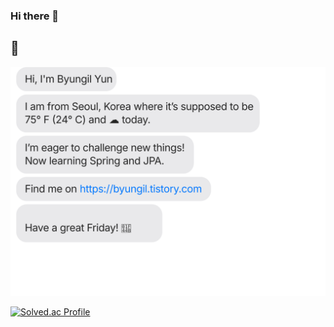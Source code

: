 ### Hi there 👋
## 🦆
![chat_svg](https://github.com/YunByungil/YunByungil/blob/main/chat.svg)

[![Solved.ac Profile](http://mazassumnida.wtf/api/v2/generate_badge?boj=dbsrhkstjqz)](https://solved.ac/dbsrhkstjqz/)


<!--
**YunByungil/YunByungil** is a ✨ _special_ ✨ repository because its `README.md` (this file) appears on your GitHub profile.
Here are some ideas to get you started:

- 🔭 I’m currently working on ...
- 🌱 I’m currently learning ...
- 👯 I’m looking to collaborate on ...
- 🤔 I’m looking for help with ...
- 💬 Ask me about ...
- 📫 How to reach me: ...
- 😄 Pronouns: ...
- ⚡ Fun fact: ...
-->
